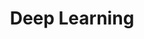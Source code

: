 ---
layout: tag-blog
title: Deep Learning
slug: deep learning
category: dev
menu: false
order: 3
---